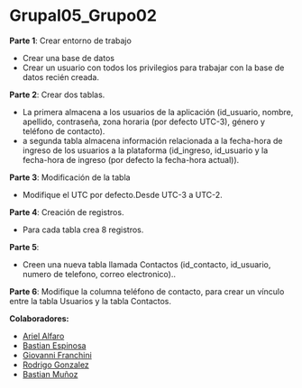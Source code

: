 # Grupal05_Grupo02

<b>Parte 1</b>: Crear entorno de trabajo
<ul>
  <li>Crear una base de datos</li>
  <li>Crear un usuario con todos los privilegios para trabajar con la base de datos recién creada.</li> 
</ul>

<b>Parte 2</b>: Crear dos tablas.
<ul>
  <li>La primera almacena a los usuarios de la aplicación (id_usuario, nombre, apellido,
contraseña, zona horaria (por defecto UTC-3), género y teléfono de contacto).</li>
  <li>a segunda tabla almacena información relacionada a la fecha-hora de ingreso de los
usuarios a la plataforma (id_ingreso, id_usuario y la fecha-hora de ingreso (por defecto la
fecha-hora actual)).</li>
</ul>

<b>Parte 3</b>: Modificación de la tabla
<ul>
  <li>Modifique el UTC por defecto.Desde UTC-3 a UTC-2.</li>
</ul>

<b>Parte 4</b>: Creación de registros.
<ul>
  <li>Para cada tabla crea 8 registros.</li>
</ul>

<b>Parte 5</b>: 
<ul>
  <li>Creen una nueva tabla llamada Contactos (id_contacto, id_usuario, numero de telefono,
correo electronico)..</li>
</ul>

<b>Parte 6</b>: Modifique la columna teléfono de contacto, para crear un vínculo entre la tabla Usuarios y la
tabla Contactos.

<b>Colaboradores: </b>
<ul>
  <li><a href="https://github.com/NeoAriel-code">Ariel Alfaro</a></li>
  <li><a href="https://github.com/bastignacio">Bastian Espinosa</a></li>
  <li><a href="https://github.com/giova-fra">Giovanni Franchini</a></li>
  <li><a href="https://github.com/skeleton997">Rodrigo Gonzalez</a></li>
  <li><a href="https://github.com/bmunozdiaz">Bastian Muñoz</a></li>
</ul>

